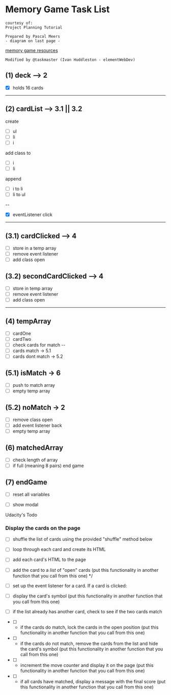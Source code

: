 # Memory Game Task List

    courtesy of:
    Project Planning Tutorial

    Prepared by Pascal Meers
    - diagram on last page -

[memory game resources](https://www.diigo.com/outliner/fii42b/Udacity-Memory-Game-Project-(project-%232)?key=dwj0y5x9cw)

    Modified by @taskmaster (Ivan Huddleston - elementWebDev)

<!-- Step 1  -->

## (1) deck --> 2

- [x] holds 16 cards

<!-- const deck = document.querySelector('.deck');


<!-- /*
// array of cards with similar icons next to each other for easier testing
const icons = [
    'fa-diamond',
    'fa-diamond',
    'fa-paper-plane-o',
    'fa-paper-plane-o',
    'fa-anchor',
    'fa-anchor',
    'fa-bolt',
    'fa-bolt',
    'fa-leaf',
    'fa-leaf',
    'fa-bicycle',
    'fa-bicycle',
    'fa-bomb',
    'fa-bomb',
    'fa-cube',
    'fa-cube'
];
 */ -->
---

<!-- Step 2 -->

## (2) cardList --> 3.1 || 3.2

create

- [ ] ul
- [ ] li
- [ ] i

<!--
/* function createCardList(card) {
    card.document.createElement('ul');
    card.document.createElement('li');
    card.document.createElement('i');
    console.log(card);
} */
-->

add class to
- [ ] i
- [ ] li

<!--
    card.classList.add(''); // add class to i
    card.classList.add(''); // add class to li
    console.log(card);

-->

append
- [ ] i to li
- [ ] li to ul

--
- [x] eventListener click


---

<!-- Step 3 -->
## (3.1) cardClicked --> 4

- [ ] store in a temp array
- [ ] remove event listener
- [ ] add class open

## (3.2) secondCardClicked --> 4

- [ ] store in temp array
- [ ] remove event listener
- [ ] add class open

---

<!-- Step 4 -->
## (4) tempArray

- [ ] cardOne
- [ ] cardTwo
- [ ] check cards for match
--
- [ ] cards match -> 5.1
- [ ] cards dont match -> 5.2

## (5.1) isMatch -> 6

- [ ] push to match array
- [ ] empty temp array

## (5.2) noMatch -> 2

- [ ] remove class open
- [ ] add event listener back
- [ ] empty temp array

## (6) matchedArray

- [ ] check length of array
- [ ] if full (meaning 8 pairs) end game

## (7) endGame

- [ ] reset all variables
- [ ] show modal


Udacity's Todo
### Display the cards on the page

 - [ ] shuffle the list of cards using the provided "shuffle" method below
 - [ ] loop through each card and create its HTML
 - [ ] add each card's HTML to the page



 - [ ] add the card to a *list* of "open" cards (put this functionality in another function that you call from this one) */

<!-- /* function openCardList() {
    openCards = [];
    Array.from(card);
} */ -->

- [ ] set up the event listener for a card. If a card is clicked:
- [ ] display the card's symbol (put this functionality in another function that you call from this one)


- [ ] if the list already has another card, check to see if the two cards match
 * [ ]   + if the cards do match, lock the cards in the open position (put this functionality in another function that you call from this one)
 * [ ]   + if the cards do not match, remove the cards from the list and hide the card's symbol (put this functionality in another function that you call from this one)
 * [ ]   + increment the move counter and display it on the page (put this functionality in another function that you call from this one)
 * [ ]   + if all cards have matched, display a message with the final score (put this functionality in another function that you call from this one)

